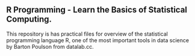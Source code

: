 
## R Programming - Learn the Basics of Statistical Computing. 
This repository is has practical files for overview of the statistical programming language R, one of the most important tools in data science by Barton Poulson from datalab.cc.
